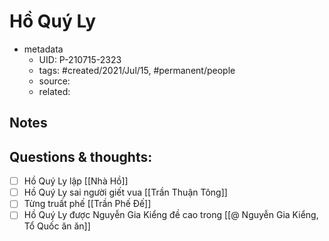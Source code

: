 ---
---

# Hồ Quý Ly

- metadata
	- UID: P-210715-2323
	- tags: #created/2021/Jul/15, #permanent/people 
	- source: 
	- related: 

## Notes


## Questions & thoughts:
- [ ] Hồ Quý Ly lập [[Nhà Hồ]]
- [ ] Hồ Quý Ly sai người giết vua [[Trần Thuận Tông]]
- [ ] Từng truất phế [[Trần Phế Đế]]
- [ ] Hồ Quý Ly được Nguyễn Gia Kiểng đề cao trong [[@ Nguyễn Gia Kiểng, Tổ Quốc ăn ăn]]
